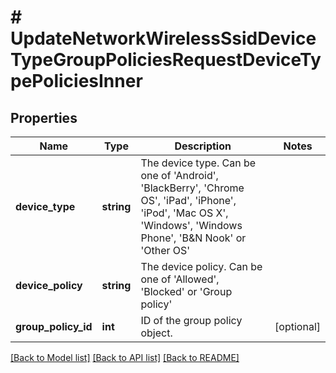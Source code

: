# # UpdateNetworkWirelessSsidDeviceTypeGroupPoliciesRequestDeviceTypePoliciesInner

## Properties

Name | Type | Description | Notes
------------ | ------------- | ------------- | -------------
**device_type** | **string** | The device type. Can be one of &#39;Android&#39;, &#39;BlackBerry&#39;, &#39;Chrome OS&#39;, &#39;iPad&#39;, &#39;iPhone&#39;, &#39;iPod&#39;, &#39;Mac OS X&#39;, &#39;Windows&#39;, &#39;Windows Phone&#39;, &#39;B&amp;N Nook&#39; or &#39;Other OS&#39; |
**device_policy** | **string** | The device policy. Can be one of &#39;Allowed&#39;, &#39;Blocked&#39; or &#39;Group policy&#39; |
**group_policy_id** | **int** | ID of the group policy object. | [optional]

[[Back to Model list]](../../README.md#models) [[Back to API list]](../../README.md#endpoints) [[Back to README]](../../README.md)
